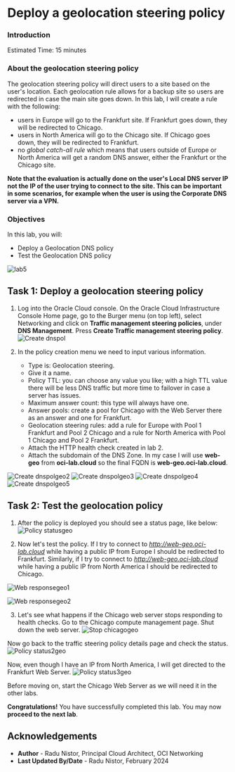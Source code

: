 # Deploy a geolocation steering policy

### Introduction

Estimated Time: 15 minutes

### About the geolocation steering policy

The geolocation steering policy will direct users to a site based on the user's location. Each geolocation rule allows for a backup site so users are redirected in case the main site goes down. In this lab, I will create a rule with the following:
* users in Europe will go to the Frankfurt site. If Frankfurt goes down, they will be redirected to Chicago.
* users in North America will go to the Chicago site. If Chicago goes down, they will be redirected to Frankfurt.
* no *global catch-all rule* which means that users outside of Europe or North America will get a random DNS answer, either the Frankfurt or the Chicago site.

**Note that the evaluation is actually done on the user's Local DNS server IP not the IP of the user trying to connect to the site. This can be important in some scenarios, for example when the user is using the Corporate DNS server via a VPN.**

### Objectives

In this lab, you will:

* Deploy a Geolocation DNS policy
* Test the Geolocation DNS policy

![lab5](images/lab5.png)

## Task 1: Deploy a geolocation steering policy

1. Log into the Oracle Cloud console. On the Oracle Cloud Infrastructure Console Home page, go to the Burger menu (on top left), select Networking and click on **Traffic management steering policies**, under **DNS Management**. Press **Create Traffic management steering policy**. 
  ![Create dnspol](images/dnspol.png)
 
2. In the policy creation menu we need to input various information.

    * Type is: Geolocation steering.
    * Give it a name.
    * Policy TTL: you can choose any value you like; with a high TTL value there will be less DNS traffic but more time to failover in case a server has issues.
    * Maximum answer count: this type will always have one.
    * Answer pools: create a pool for Chicago with the Web Server there as an answer and one for Frankfurt.
    * Geolocation steering rules: add a rule for Europe with Pool 1 Frankfurt and Pool 2 Chicago and a rule for North America with Pool 1 Chicago and Pool 2 Frankfurt. 
    * Attach the HTTP health check created in lab 2.
    * Attach the subdomain of the DNS Zone. In my case I will use **web-geo** from **oci-lab.cloud** so the final FQDN is **web-geo.oci-lab.cloud**.
    
  ![Create dnspolgeo2](images/dnspolgeo2.png)
  ![Create dnspolgeo3](images/dnspolgeo3.png)
  ![Create dnspolgeo4](images/dnspolgeo4.png)
  ![Create dnspolgeo5](images/dnspolgeo5.png)
  
## Task 2: Test the geolocation policy

1. After the policy is deployed you should see a status page, like below:
  ![Policy statusgeo](images/policystatusgeo.png)

2. Now let's test the policy. If I try to connect to *http://web-geo.oci-lab.cloud* while having a public IP from Europe I should be redirected to Frankfurt. Similarly, if I try to connect to *http://web-geo.oci-lab.cloud* while having a public IP from North America I should be redirected to Chicago.

  ![Web responsegeo1](images/webresponsegeo1.png)

  ![Web responsegeo2](images/webresponsegeo2.png)
  
3. Let's see what happens if the Chicago web server stops responding to health checks. Go to the Chicago compute management page. Shut down the web server.
  ![Stop chicagogeo](images/stopchicgeo.png)

  Now go back to the traffic steering policy details page and check the status. 
  ![Policy status2geo](images/policystatus2geo.png)

  Now, even though I have an IP from North America, I will get directed to the Frankfurt Web Server. 
  ![Policy status3geo](images/policystatus3geo.png)

  Before moving on, start the Chicago Web Server as we will need it in the other labs.

**Congratulations!** You have successfully completed this lab. You may now **proceed to the next lab**.

## Acknowledgements

* **Author** - Radu Nistor, Principal Cloud Architect, OCI Networking
* **Last Updated By/Date** - Radu Nistor, February 2024